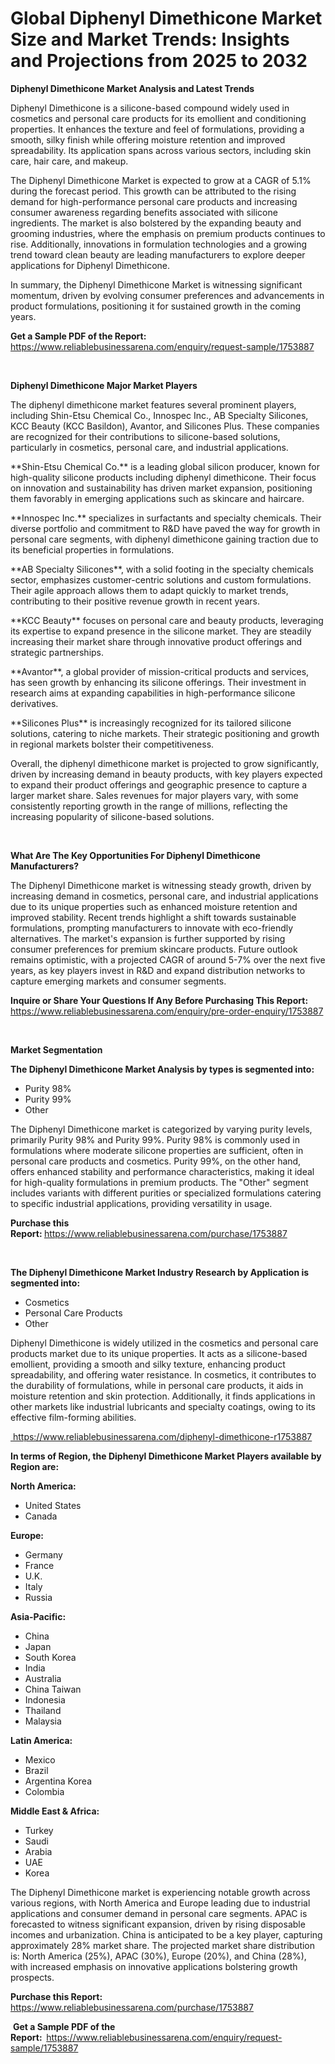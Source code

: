 <p><h1>Global Diphenyl Dimethicone Market Size and Market Trends: Insights and Projections from 2025 to 2032</h1></p><p><strong>Diphenyl Dimethicone Market Analysis and Latest Trends</strong></p>
<p><p>Diphenyl Dimethicone is a silicone-based compound widely used in cosmetics and personal care products for its emollient and conditioning properties. It enhances the texture and feel of formulations, providing a smooth, silky finish while offering moisture retention and improved spreadability. Its application spans across various sectors, including skin care, hair care, and makeup.</p><p>The Diphenyl Dimethicone Market is expected to grow at a CAGR of 5.1% during the forecast period. This growth can be attributed to the rising demand for high-performance personal care products and increasing consumer awareness regarding benefits associated with silicone ingredients. The market is also bolstered by the expanding beauty and grooming industries, where the emphasis on premium products continues to rise. Additionally, innovations in formulation technologies and a growing trend toward clean beauty are leading manufacturers to explore deeper applications for Diphenyl Dimethicone.</p><p>In summary, the Diphenyl Dimethicone Market is witnessing significant momentum, driven by evolving consumer preferences and advancements in product formulations, positioning it for sustained growth in the coming years.</p></p>
<p><strong>Get a Sample PDF of the Report:&nbsp;</strong> <a href="https://www.reliablebusinessarena.com/enquiry/request-sample/1753887?utm_campaign=3315&utm_medium=2&utm_source=Github&utm_content=ia&utm_term=17042025&utm_id=diphenyl-dimethicone">https://www.reliablebusinessarena.com/enquiry/request-sample/1753887</a></p>
<p>&nbsp;</p>
<p><strong>Diphenyl Dimethicone Major Market Players</strong></p>
<p><p>The diphenyl dimethicone market features several prominent players, including Shin-Etsu Chemical Co., Innospec Inc., AB Specialty Silicones, KCC Beauty (KCC Basildon), Avantor, and Silicones Plus. These companies are recognized for their contributions to silicone-based solutions, particularly in cosmetics, personal care, and industrial applications.</p><p>**Shin-Etsu Chemical Co.** is a leading global silicon producer, known for high-quality silicone products including diphenyl dimethicone. Their focus on innovation and sustainability has driven market expansion, positioning them favorably in emerging applications such as skincare and haircare.</p><p>**Innospec Inc.** specializes in surfactants and specialty chemicals. Their diverse portfolio and commitment to R&D have paved the way for growth in personal care segments, with diphenyl dimethicone gaining traction due to its beneficial properties in formulations.</p><p>**AB Specialty Silicones**, with a solid footing in the specialty chemicals sector, emphasizes customer-centric solutions and custom formulations. Their agile approach allows them to adapt quickly to market trends, contributing to their positive revenue growth in recent years.</p><p>**KCC Beauty** focuses on personal care and beauty products, leveraging its expertise to expand presence in the silicone market. They are steadily increasing their market share through innovative product offerings and strategic partnerships.</p><p>**Avantor**, a global provider of mission-critical products and services, has seen growth by enhancing its silicone offerings. Their investment in research aims at expanding capabilities in high-performance silicone derivatives.</p><p>**Silicones Plus** is increasingly recognized for its tailored silicone solutions, catering to niche markets. Their strategic positioning and growth in regional markets bolster their competitiveness.</p><p>Overall, the diphenyl dimethicone market is projected to grow significantly, driven by increasing demand in beauty products, with key players expected to expand their product offerings and geographic presence to capture a larger market share. Sales revenues for major players vary, with some consistently reporting growth in the range of millions, reflecting the increasing popularity of silicone-based solutions.</p></p>
<p>&nbsp;</p>
<p><strong>What Are The Key Opportunities For Diphenyl Dimethicone Manufacturers?</strong></p>
<p><p>The Diphenyl Dimethicone market is witnessing steady growth, driven by increasing demand in cosmetics, personal care, and industrial applications due to its unique properties such as enhanced moisture retention and improved stability. Recent trends highlight a shift towards sustainable formulations, prompting manufacturers to innovate with eco-friendly alternatives. The market's expansion is further supported by rising consumer preferences for premium skincare products. Future outlook remains optimistic, with a projected CAGR of around 5-7% over the next five years, as key players invest in R&D and expand distribution networks to capture emerging markets and consumer segments.</p></p>
<p><strong>Inquire or Share Your Questions If Any Before Purchasing This Report:</strong> <a href="https://www.reliablebusinessarena.com/enquiry/pre-order-enquiry/1753887?utm_campaign=3315&utm_medium=2&utm_source=Github&utm_content=ia&utm_term=17042025&utm_id=diphenyl-dimethicone">https://www.reliablebusinessarena.com/enquiry/pre-order-enquiry/1753887</a></p>
<p>&nbsp;</p>
<p><strong>Market Segmentation</strong></p>
<p><strong>The Diphenyl Dimethicone Market Analysis by types is segmented into:</strong></p>
<p><ul><li>Purity 98%</li><li>Purity 99%</li><li>Other</li></ul></p>
<p><p>The Diphenyl Dimethicone market is categorized by varying purity levels, primarily Purity 98% and Purity 99%. Purity 98% is commonly used in formulations where moderate silicone properties are sufficient, often in personal care products and cosmetics. Purity 99%, on the other hand, offers enhanced stability and performance characteristics, making it ideal for high-quality formulations in premium products. The "Other" segment includes variants with different purities or specialized formulations catering to specific industrial applications, providing versatility in usage.</p></p>
<p><strong>Purchase this Report:&nbsp;</strong><a href="https://www.reliablebusinessarena.com/purchase/1753887?utm_campaign=3315&utm_medium=2&utm_source=Github&utm_content=ia&utm_term=17042025&utm_id=diphenyl-dimethicone">https://www.reliablebusinessarena.com/purchase/1753887</a></p>
<p>&nbsp;</p>
<p><strong>The Diphenyl Dimethicone Market Industry Research by Application is segmented into:</strong></p>
<p><ul><li>Cosmetics</li><li>Personal Care Products</li><li>Other</li></ul></p>
<p><p>Diphenyl Dimethicone is widely utilized in the cosmetics and personal care products market due to its unique properties. It acts as a silicone-based emollient, providing a smooth and silky texture, enhancing product spreadability, and offering water resistance. In cosmetics, it contributes to the durability of formulations, while in personal care products, it aids in moisture retention and skin protection. Additionally, it finds applications in other markets like industrial lubricants and specialty coatings, owing to its effective film-forming abilities.</p></p>
<p><a href="https://www.reliablebusinessarena.com/diphenyl-dimethicone-r1753887?utm_campaign=3315&utm_medium=2&utm_source=Github&utm_content=ia&utm_term=17042025&utm_id=diphenyl-dimethicone">&nbsp;https://www.reliablebusinessarena.com/diphenyl-dimethicone-r1753887</a></p>
<p><strong>In terms of Region, the Diphenyl Dimethicone Market Players available by Region are:</strong></p>
<p>
    <p> <strong> North America: </strong>
        <ul>
            <li>United States</li>
            <li>Canada</li>
        </ul>
        </p> 
    <p> <strong> Europe: </strong>
        <ul>
            <li>Germany</li>
            <li>France</li>
            <li>U.K.</li>
            <li>Italy</li>
            <li>Russia</li>
        </ul>
        </p> 
    <p> <strong> Asia-Pacific: </strong>
        <ul>
            <li>China</li>
            <li>Japan</li>
            <li>South Korea</li>
            <li>India</li>
            <li>Australia</li>
            <li>China Taiwan</li>
            <li>Indonesia</li>
            <li>Thailand</li>
            <li>Malaysia</li>
        </ul>
        </p> 
    <p> <strong> Latin America: </strong>
        <ul>
            <li>Mexico</li>
            <li>Brazil</li>
            <li>Argentina Korea</li>
            <li>Colombia</li>
        </ul>
        </p> 
    <p> <strong> Middle East & Africa: </strong>
        <ul>
            <li>Turkey</li>
            <li>Saudi</li>
            <li>Arabia</li>
            <li>UAE</li>
            <li>Korea</li>
        </ul>
    </p>
    </p>
<p><p>The Diphenyl Dimethicone market is experiencing notable growth across various regions, with North America and Europe leading due to industrial applications and consumer demand in personal care segments. APAC is forecasted to witness significant expansion, driven by rising disposable incomes and urbanization. China is anticipated to be a key player, capturing approximately 28% market share. The projected market share distribution is: North America (25%), APAC (30%), Europe (20%), and China (28%), with increased emphasis on innovative applications bolstering growth prospects.</p></p>
<p><strong>Purchase this Report: </strong><a href="https://www.reliablebusinessarena.com/purchase/1753887?utm_campaign=3315&utm_medium=2&utm_source=Github&utm_content=ia&utm_term=17042025&utm_id=diphenyl-dimethicone">https://www.reliablebusinessarena.com/purchase/1753887</a></p>
<p>&nbsp;<strong>Get a Sample PDF of the Report:&nbsp;&nbsp;</strong><a href="https://www.reliablebusinessarena.com/enquiry/request-sample/1753887?utm_campaign=3315&utm_medium=2&utm_source=Github&utm_content=ia&utm_term=17042025&utm_id=diphenyl-dimethicone">https://www.reliablebusinessarena.com/enquiry/request-sample/1753887</a></p>
<p><strong></strong></p>
<p><p></p><p></p><p></p></p>